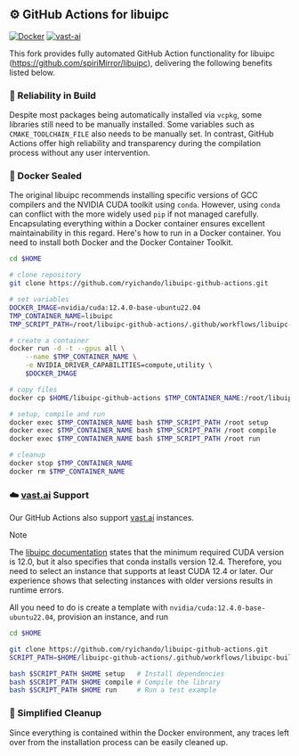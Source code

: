 ## ⚙️ GitHub Actions for libuipc

[![Docker](https://github.com/ryichando/libuipc-github-actions/actions/workflows/docker.yml/badge.svg)](https://github.com/ryichando/libuipc-github-actions/actions/workflows/docker.yml) [![vast-ai](https://github.com/ryichando/libuipc-github-actions/actions/workflows/vast-ai.yml/badge.svg)](https://github.com/ryichando/libuipc-github-actions/actions/workflows/vast-ai.yml)

This fork provides fully automated GitHub Action functionality for libuipc (https://github.com/spiriMirror/libuipc), delivering the following benefits listed below.

### 🔧 Reliability in Build

Despite most packages being automatically installed via `vcpkg`, some libraries still need to be manually installed.
Some variables such as `CMAKE_TOOLCHAIN_FILE` also needs to be manually set.
In contrast, GitHub Actions offer high reliability and transparency during the compilation process without any user intervention.

### 🐳 Docker Sealed

The original libuipc recommends installing specific versions of GCC compilers and the NVIDIA CUDA toolkit using `conda`.
However, using `conda` can conflict with the more widely used `pip` if not managed carefully. Encapsulating everything within a Docker container ensures excellent maintainability in this regard.
Here's how to run in a Docker container.
You need to install both Docker and the Docker Container Toolkit.

```bash
cd $HOME

# clone repository
git clone https://github.com/ryichando/libuipc-github-actions.git

# set variables
DOCKER_IMAGE=nvidia/cuda:12.4.0-base-ubuntu22.04
TMP_CONTAINER_NAME=libuipc
TMP_SCRIPT_PATH=/root/libuipc-github-actions/.github/workflows/libuipc-build.sh

# create a container
docker run -d -t --gpus all \
    --name $TMP_CONTAINER_NAME \
    -e NVIDIA_DRIVER_CAPABILITIES=compute,utility \
    $DOCKER_IMAGE

# copy files
docker cp $HOME/libuipc-github-actions $TMP_CONTAINER_NAME:/root/libuipc-github-actions

# setup, compile and run
docker exec $TMP_CONTAINER_NAME bash $TMP_SCRIPT_PATH /root setup
docker exec $TMP_CONTAINER_NAME bash $TMP_SCRIPT_PATH /root compile
docker exec $TMP_CONTAINER_NAME bash $TMP_SCRIPT_PATH /root run

# cleanup
docker stop $TMP_CONTAINER_NAME
docker rm $TMP_CONTAINER_NAME
```

### ☁️ [vast.ai](https://vast.ai) Support

Our GitHub Actions also support [vast.ai](https://vast.ai) instances.

> [!NOTE]
> The [libuipc documentation](https://spirimirror.github.io/libuipc-doc/build/) states that the minimum required CUDA version is 12.0, but it also specifies that conda installs version 12.4. Therefore, you need to select an instance that supports at least CUDA 12.4 or later.
> Our experience shows that selecting instances with older versions results in runtime errors.

All you need to do is create a template with `nvidia/cuda:12.4.0-base-ubuntu22.04`, provision an instance, and run

```bash
cd $HOME

git clone https://github.com/ryichando/libuipc-github-actions.git
SCRIPT_PATH=$HOME/libuipc-github-actions/.github/workflows/libuipc-build.sh

bash $SCRIPT_PATH $HOME setup   # Install dependencies
bash $SCRIPT_PATH $HOME compile # Compile the library
bash $SCRIPT_PATH $HOME run     # Run a test example
```

### 🧹 Simplified Cleanup
Since everything is contained within the Docker environment, any traces left over from the installation process can be easily cleaned up.